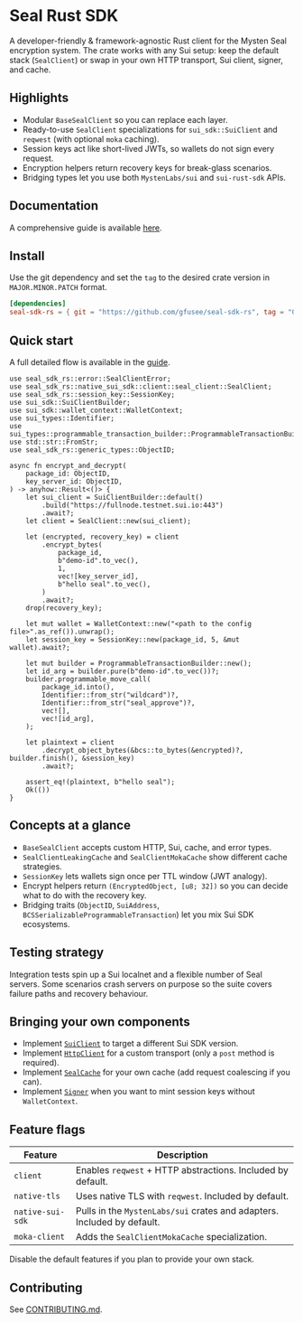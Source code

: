# Seal Rust SDK

A developer-friendly & framework-agnostic Rust client for the Mysten Seal encryption system. The
crate works with any Sui setup: keep the default stack (`SealClient`) or swap in
your own HTTP transport, Sui client, signer, and cache.

## Highlights

- Modular `BaseSealClient` so you can replace each layer.
- Ready-to-use `SealClient` specializations for `sui_sdk::SuiClient` and
  `reqwest` (with optional `moka` caching).
- Session keys act like short-lived JWTs, so wallets do not sign every request.
- Encryption helpers return recovery keys for break-glass scenarios.
- Bridging types let you use both `MystenLabs/sui` and `sui-rust-sdk` APIs.

## Documentation

A comprehensive guide is available [here](https://gfusee.github.io/seal-sdk-rs).

## Install

Use the git dependency and set the `tag` to the desired crate version in `MAJOR.MINOR.PATCH` format.

```toml
[dependencies]
seal-sdk-rs = { git = "https://github.com/gfusee/seal-sdk-rs", tag = "0.0.1" }
```

## Quick start

A full detailed flow is available in the [guide](https://gfusee.github.io/seal-sdk-rs).

```rust,no_run
use seal_sdk_rs::error::SealClientError;
use seal_sdk_rs::native_sui_sdk::client::seal_client::SealClient;
use seal_sdk_rs::session_key::SessionKey;
use sui_sdk::SuiClientBuilder;
use sui_sdk::wallet_context::WalletContext;
use sui_types::Identifier;
use sui_types::programmable_transaction_builder::ProgrammableTransactionBuilder;
use std::str::FromStr;
use seal_sdk_rs::generic_types::ObjectID;

async fn encrypt_and_decrypt(
    package_id: ObjectID,
    key_server_id: ObjectID,
) -> anyhow::Result<()> {
    let sui_client = SuiClientBuilder::default()
        .build("https://fullnode.testnet.sui.io:443")
        .await?;
    let client = SealClient::new(sui_client);

    let (encrypted, recovery_key) = client
        .encrypt_bytes(
            package_id,
            b"demo-id".to_vec(),
            1,
            vec![key_server_id],
            b"hello seal".to_vec(),
        )
        .await?;
    drop(recovery_key);

    let mut wallet = WalletContext::new("<path to the config file>".as_ref()).unwrap();
    let session_key = SessionKey::new(package_id, 5, &mut wallet).await?;

    let mut builder = ProgrammableTransactionBuilder::new();
    let id_arg = builder.pure(b"demo-id".to_vec())?;
    builder.programmable_move_call(
        package_id.into(),
        Identifier::from_str("wildcard")?,
        Identifier::from_str("seal_approve")?,
        vec![],
        vec![id_arg],
    );

    let plaintext = client
        .decrypt_object_bytes(&bcs::to_bytes(&encrypted)?, builder.finish(), &session_key)
        .await?;

    assert_eq!(plaintext, b"hello seal");
    Ok(())
}
```

## Concepts at a glance

- `BaseSealClient` accepts custom HTTP, Sui, cache, and error types.
- `SealClientLeakingCache` and `SealClientMokaCache` show different cache
  strategies.
- `SessionKey` lets wallets sign once per TTL window (JWT analogy).
- Encrypt helpers return `(EncryptedObject, [u8; 32])` so you can decide what to
  do with the recovery key.
- Bridging traits (`ObjectID`, `SuiAddress`,
  `BCSSerializableProgrammableTransaction`) let you mix Sui SDK ecosystems.

## Testing strategy

Integration tests spin up a Sui localnet and a flexible number of Seal servers.
Some scenarios crash servers on purpose so the suite covers failure paths and
recovery behaviour.

## Bringing your own components

- Implement [`SuiClient`](src/sui_client.rs) to target a different Sui SDK
  version.
- Implement [`HttpClient`](src/http_client.rs) for a custom transport (only a
  `post` method is required).
- Implement [`SealCache`](src/cache.rs) for your own cache (add request
  coalescing if you can).
- Implement [`Signer`](src/signer.rs) when you want to mint session keys without
  `WalletContext`.

## Feature flags

| Feature         | Description                                              |
|-----------------|----------------------------------------------------------|
| `client`        | Enables `reqwest` + HTTP abstractions. Included by default. |
| `native-tls`    | Uses native TLS with `reqwest`. Included by default.         |
| `native-sui-sdk`| Pulls in the `MystenLabs/sui` crates and adapters. Included by default.      |
| `moka-client`   | Adds the `SealClientMokaCache` specialization.           |

Disable the default features if you plan to provide your own stack.

## Contributing

See [CONTRIBUTING.md](CONTRIBUTING.md).
